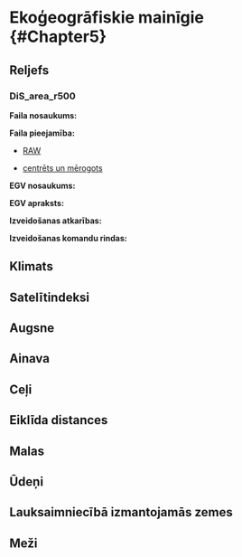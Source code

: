 # Ekoģeogrāfiskie mainīgie  {#Chapter5}


## Reljefs

### DiS_area_r500

**Faila nosaukums:**

**Faila pieejamība:**

- [RAW]()

- [centrēts un mērogots]()

**EGV nosaukums:**

**EGV apraksts:**

**Izveidošanas atkarības:**

**Izveidošanas komandu rindas:**




## Klimats

## Satelītindeksi

## Augsne


## Ainava

## Ceļi

## Eiklīda distances

## Malas

## Ūdeņi

## Lauksaimniecībā izmantojamās zemes

## Meži

